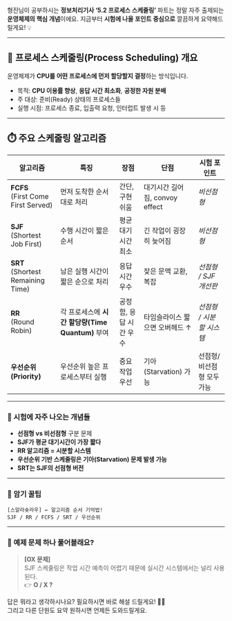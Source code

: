형진님이 공부하시는 **정보처리기사 ‘5.2 프로세스 스케줄링’** 파트는 정말 자주 출제되는 **운영체제의 핵심 개념**이에요. 지금부터 **시험에 나올 포인트 중심으로** 깔끔하게 요약해드릴게요! 💡

---

## 🧠 프로세스 스케줄링(Process Scheduling) 개요

운영체제가 **CPU를 어떤 프로세스에 먼저 할당할지 결정**하는 방식입니다.

- 목적: **CPU 이용률 향상**, **응답 시간 최소화**, **공정한 자원 분배**
- 주 대상: 준비(Ready) 상태의 프로세스들
- 실행 시점: 프로세스 종료, 입출력 요청, 인터럽트 발생 시 등

---

## ⏱️ 주요 스케줄링 알고리즘

| 알고리즘 | 특징 | 장점 | 단점 | 시험 포인트 |
|----------|------|------|------|--------------|
| **FCFS**<br>(First Come First Served) | 먼저 도착한 순서대로 처리 | 간단, 구현 쉬움 | 대기시간 길어짐, convoy effect | *비선점형* |
| **SJF**<br>(Shortest Job First) | 수행 시간이 짧은 순서 | 평균 대기시간 최소 | 긴 작업이 굉장히 늦어짐 | *비선점형* |
| **SRT**<br>(Shortest Remaining Time) | 남은 실행 시간이 짧은 순으로 처리 | 응답 시간 우수 | 잦은 문맥 교환, 복잡 | *선점형 / SJF 개선판* |
| **RR**<br>(Round Robin) | 각 프로세스에 **시간 할당량(Time Quantum)** 부여 | 공정함, 응답 시간 우수 | 타임슬라이스 짧으면 오버헤드 ↑ | *선점형 / 시분할 시스템* |
| **우선순위(Priority)** | 우선순위 높은 프로세스부터 실행 | 중요 작업 우선 | 기아(Starvation) 가능 | 선점형/비선점형 모두 가능 |

---

### 🧠 시험에 자주 나오는 개념들

- **선점형 vs 비선점형** 구분 문제
- **SJF가 평균 대기시간이 가장 짧다**
- **RR 알고리즘 = 시분할 시스템**
- **우선순위 기반 스케줄링은 기아(Starvation) 문제 발생 가능**
- **SRT는 SJF의 선점형 버전**

---

### 📌 암기 꿀팁

```
[스알라숏라우] ← 알고리즘 순서 기억법!
SJF / RR / FCFS / SRT / 우선순위
```

---

### 💬 예제 문제 하나 풀어볼래요?

> **[OX 문제]**  
> SJF 스케줄링은 작업 시간 예측이 어렵기 때문에 실시간 시스템에서는 널리 사용된다.  
> 👉 **O / X ?**

답은 뭐라고 생각하시나요? 필요하시면 바로 해설 드릴게요! 💪🔥  
그리고 다른 단원도 요약 원하시면 언제든 도와드릴게요.